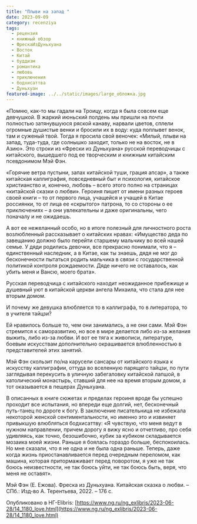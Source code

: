 ```yaml
---
title: "Плыви на запад "
date: 2023-09-09
category: recenziya
tags:
  - рецензия
  - книжный обзор
  - ФрескаИзДуньхуана
  - Восток
  - Китай
  - буддизм
  - романтика
  - любовь
  - приключения
  - бодхисаттва
  - Дуньхуан
featured-image: ../../static/images/large_обложка.jpg
---
```

«Помню, как-то мы гадали на Троицу, когда я была совсем еще девчушкой. В жаркий июньский полдень мы пришли на почти полностью затянувшуюся ряской канаву, нарвали цветов, сплели огромные душистые венки и бросили их в воду: куда поплывет венок, там и суженый твой. Тогда я просила свой веночек: «Милый, плыви на запад, туда-туда, где солнышко заходит, только не на восток, не в Азию». Это строки из «Фрески из Дуньхуана» русской переводчицы с китайского, вышедшего под ее творческим и книжным китайским псевдонимом Мэй Фэн.





«Горячие ветра пустыни, запах китайской туши, грация апсар», а также китайская каллиграфия, повседневный быт и психология, китайское христианство и, конечно, любовь – всего этого полно на страницах «китайской сказки о любви». Героиня пишет от имени разных героев своей книги – то от первого лица, учащейся и учащей в Китае россиянки, то от лица ее «скрытого» патрона, то со стороны о ее приключениях – а они увлекательны и даже оригинальны, чего поначалу и не ожидаешь.

А вот ее нежеланный особо, но в итоге полезный для личностного роста возлюбленный рассказывает о китайских нравах: «Имущество деда по завещанию должно было перейти старшему мальчику во всей нашей семье. У дяди родились девочки, все прекрасно понимали, что я – единственный наследник, а в Китае, как ты знаешь, дядя не мог до бесконечности пытаться родить мальчика в связи с государственной политикой контроля рождаемости. Дяде ничего не оставалось, как убить меня и Вансю, моего брата».

Русская переводчица с китайского находит неожиданное прибежище и душевный уют в китайской церкви ангела Михаила, что стала для нее вторым домом.

И почему же девушка влюбляется то в каллиграфа, то в литератора, то в учителя тайцзи?

Ей нравилось больше то, чем они занимались, а не они сами. Мэй Фэн стремится к саморазвитию, но все в мире делается либо из-за желания выжить, либо из-за любви. И вот ее тяга к живописи, литературе, боевым искусствам дополнительно окрашивается влюбленностью в представителей этих занятий.

Мэй Фэн скользит по/на карусели сансары от китайского языка к искусству каллиграфии, оттуда во вселенную парящего тайцзи, по пути заглядывая перекусить в уличную забегаловку китайской лапшой, в католический монастырь, ставший для нее на время вторым домом, а тот оказывается в пещерах Дуньхуана.

В описанных в книге сюжетах и пределах героиня вроде бы успешно проходит все испытания, но впереди еще долгий, нет, бесконечный путь-танец по дороге к богу. В заключение писательница не избежала некоторой женской сентиментальности, но именно это и извиняет привыкшую влюбляться бодхисаттву: «Я чувствую, что меня ведут в нужном направлении, причем дорогу я вижу ясно и отчетливо, про себя удивляясь, как точно, безошибочно, кубик за кубиком складывается мозаика моей жизни. Раньше я боялась гораздо больше, беспокоилась. Но мне сказали, что я не одна и не была одна раньше. Теперь, даже когда жизнь приостанавливается перед очередным переломом, как машина, которая притормаживает перед поворотом, я уже не так боюсь неизвестности, не так боюсь уйти, не так боюсь быть, веря, что меня не оставят».

Мэй Фэн (Е. Ежова). Фреска
из Дуньхуана. Китайская сказка
о любви. – СПб.: Изд-во
А. Терентьева, 2022. – 176 с.

Опубликовано в НГ-Elibris:
[https://www.ng.ru/ng_exlibris/2023-06-28/14_1180_love.html](https://www.ng.ru/ng_exlibris/2023-06-28/14_1180_love.html)

